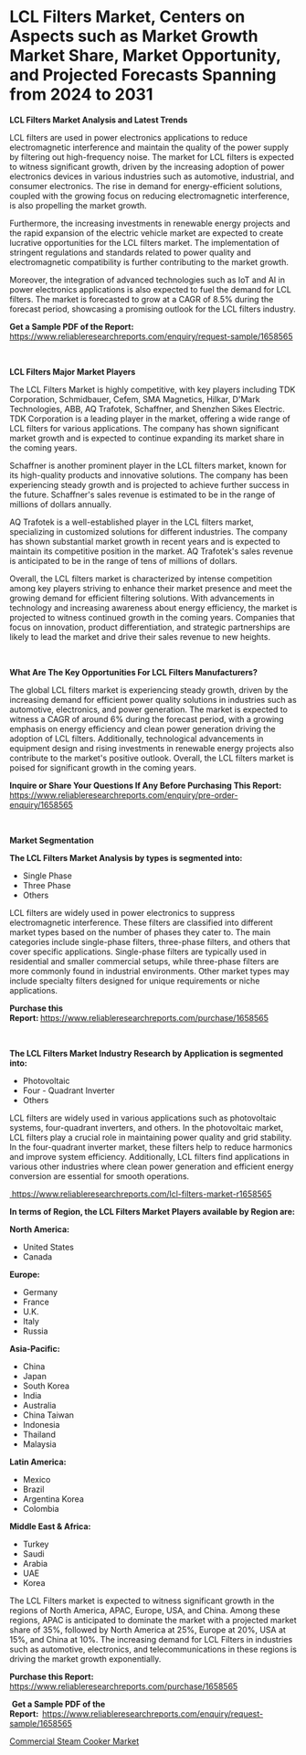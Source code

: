<p><h1>LCL Filters Market, Centers on Aspects such as Market Growth Market Share, Market Opportunity, and Projected Forecasts Spanning from 2024 to 2031</h1></p><p><strong>LCL Filters Market Analysis and Latest Trends</strong></p>
<p><p>LCL filters are used in power electronics applications to reduce electromagnetic interference and maintain the quality of the power supply by filtering out high-frequency noise. The market for LCL filters is expected to witness significant growth, driven by the increasing adoption of power electronics devices in various industries such as automotive, industrial, and consumer electronics. The rise in demand for energy-efficient solutions, coupled with the growing focus on reducing electromagnetic interference, is also propelling the market growth.</p><p>Furthermore, the increasing investments in renewable energy projects and the rapid expansion of the electric vehicle market are expected to create lucrative opportunities for the LCL filters market. The implementation of stringent regulations and standards related to power quality and electromagnetic compatibility is further contributing to the market growth.</p><p>Moreover, the integration of advanced technologies such as IoT and AI in power electronics applications is also expected to fuel the demand for LCL filters. The market is forecasted to grow at a CAGR of 8.5% during the forecast period, showcasing a promising outlook for the LCL filters industry.</p></p>
<p><strong>Get a Sample PDF of the Report:&nbsp;</strong> <a href="https://www.reliableresearchreports.com/enquiry/request-sample/1658565">https://www.reliableresearchreports.com/enquiry/request-sample/1658565</a></p>
<p>&nbsp;</p>
<p><strong>LCL Filters Major Market Players</strong></p>
<p><p>The LCL Filters Market is highly competitive, with key players including TDK Corporation, Schmidbauer, Cefem, SMA Magnetics, Hilkar, D'Mark Technologies, ABB, AQ Trafotek, Schaffner, and Shenzhen Sikes Electric. TDK Corporation is a leading player in the market, offering a wide range of LCL filters for various applications. The company has shown significant market growth and is expected to continue expanding its market share in the coming years.</p><p>Schaffner is another prominent player in the LCL filters market, known for its high-quality products and innovative solutions. The company has been experiencing steady growth and is projected to achieve further success in the future. Schaffner's sales revenue is estimated to be in the range of millions of dollars annually.</p><p>AQ Trafotek is a well-established player in the LCL filters market, specializing in customized solutions for different industries. The company has shown substantial market growth in recent years and is expected to maintain its competitive position in the market. AQ Trafotek's sales revenue is anticipated to be in the range of tens of millions of dollars.</p><p>Overall, the LCL filters market is characterized by intense competition among key players striving to enhance their market presence and meet the growing demand for efficient filtering solutions. With advancements in technology and increasing awareness about energy efficiency, the market is projected to witness continued growth in the coming years. Companies that focus on innovation, product differentiation, and strategic partnerships are likely to lead the market and drive their sales revenue to new heights.</p></p>
<p>&nbsp;</p>
<p><strong>What Are The Key Opportunities For LCL Filters Manufacturers?</strong></p>
<p><p>The global LCL filters market is experiencing steady growth, driven by the increasing demand for efficient power quality solutions in industries such as automotive, electronics, and power generation. The market is expected to witness a CAGR of around 6% during the forecast period, with a growing emphasis on energy efficiency and clean power generation driving the adoption of LCL filters. Additionally, technological advancements in equipment design and rising investments in renewable energy projects also contribute to the market's positive outlook. Overall, the LCL filters market is poised for significant growth in the coming years.</p></p>
<p><strong>Inquire or Share Your Questions If Any Before Purchasing This Report:</strong> <a href="https://www.reliableresearchreports.com/enquiry/pre-order-enquiry/1658565">https://www.reliableresearchreports.com/enquiry/pre-order-enquiry/1658565</a></p>
<p>&nbsp;</p>
<p><strong>Market Segmentation</strong></p>
<p><strong>The LCL Filters Market Analysis by types is segmented into:</strong></p>
<p><ul><li>Single Phase</li><li>Three Phase</li><li>Others</li></ul></p>
<p><p>LCL filters are widely used in power electronics to suppress electromagnetic interference. These filters are classified into different market types based on the number of phases they cater to. The main categories include single-phase filters, three-phase filters, and others that cover specific applications. Single-phase filters are typically used in residential and smaller commercial setups, while three-phase filters are more commonly found in industrial environments. Other market types may include specialty filters designed for unique requirements or niche applications.</p></p>
<p><strong>Purchase this Report:&nbsp;</strong><a href="https://www.reliableresearchreports.com/purchase/1658565">https://www.reliableresearchreports.com/purchase/1658565</a></p>
<p>&nbsp;</p>
<p><strong>The LCL Filters Market Industry Research by Application is segmented into:</strong></p>
<p><ul><li>Photovoltaic</li><li>Four - Quadrant Inverter</li><li>Others</li></ul></p>
<p><p>LCL filters are widely used in various applications such as photovoltaic systems, four-quadrant inverters, and others. In the photovoltaic market, LCL filters play a crucial role in maintaining power quality and grid stability. In the four-quadrant inverter market, these filters help to reduce harmonics and improve system efficiency. Additionally, LCL filters find applications in various other industries where clean power generation and efficient energy conversion are essential for smooth operations.</p></p>
<p><a href="https://www.reliableresearchreports.com/lcl-filters-market-r1658565">&nbsp;https://www.reliableresearchreports.com/lcl-filters-market-r1658565</a></p>
<p><strong>In terms of Region, the LCL Filters Market Players available by Region are:</strong></p>
<p>
    <p> <strong> North America: </strong>
        <ul>
            <li>United States</li>
            <li>Canada</li>
        </ul>
        </p> 
    <p> <strong> Europe: </strong>
        <ul>
            <li>Germany</li>
            <li>France</li>
            <li>U.K.</li>
            <li>Italy</li>
            <li>Russia</li>
        </ul>
        </p> 
    <p> <strong> Asia-Pacific: </strong>
        <ul>
            <li>China</li>
            <li>Japan</li>
            <li>South Korea</li>
            <li>India</li>
            <li>Australia</li>
            <li>China Taiwan</li>
            <li>Indonesia</li>
            <li>Thailand</li>
            <li>Malaysia</li>
        </ul>
        </p> 
    <p> <strong> Latin America: </strong>
        <ul>
            <li>Mexico</li>
            <li>Brazil</li>
            <li>Argentina Korea</li>
            <li>Colombia</li>
        </ul>
        </p> 
    <p> <strong> Middle East & Africa: </strong>
        <ul>
            <li>Turkey</li>
            <li>Saudi</li>
            <li>Arabia</li>
            <li>UAE</li>
            <li>Korea</li>
        </ul>
    </p>
    </p>
<p><p>The LCL Filters market is expected to witness significant growth in the regions of North America, APAC, Europe, USA, and China. Among these regions, APAC is anticipated to dominate the market with a projected market share of 35%, followed by North America at 25%, Europe at 20%, USA at 15%, and China at 10%. The increasing demand for LCL Filters in industries such as automotive, electronics, and telecommunications in these regions is driving the market growth exponentially.</p></p>
<p><strong>Purchase this Report: </strong><a href="https://www.reliableresearchreports.com/purchase/1658565">https://www.reliableresearchreports.com/purchase/1658565</a></p>
<p>&nbsp;<strong>Get a Sample PDF of the Report:&nbsp;&nbsp;</strong><a href="https://www.reliableresearchreports.com/enquiry/request-sample/1658565">https://www.reliableresearchreports.com/enquiry/request-sample/1658565</a></p>
<p><strong></strong></p>
<p><p><a href="https://github.com/lataunyatinikmelvin59ilbd0dv/Market-Research-Report-List-2/blob/main/commercial-steam-cooker-market.md">Commercial Steam Cooker Market</a></p></p>
